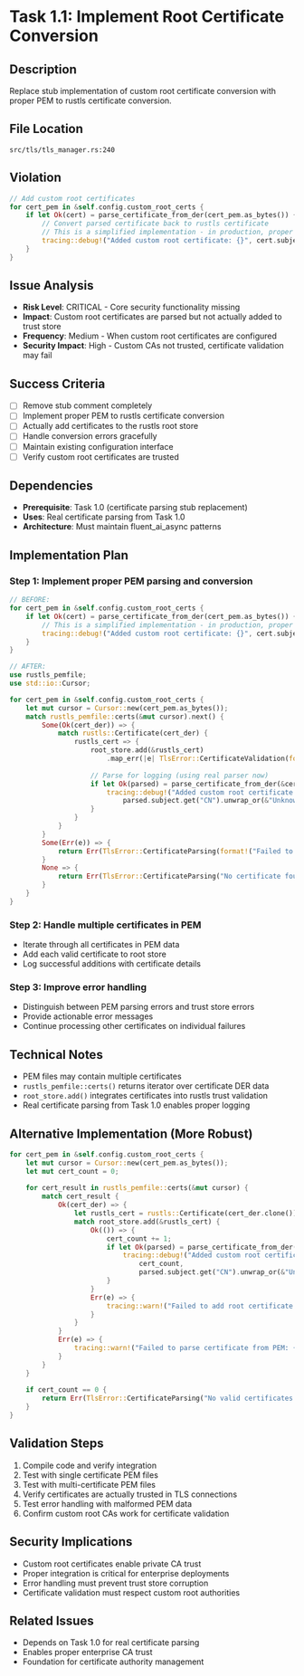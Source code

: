 # Task 1.1: Implement Root Certificate Conversion

## Description
Replace stub implementation of custom root certificate conversion with proper PEM to rustls certificate conversion.

## File Location
`src/tls/tls_manager.rs:240`

## Violation
```rust
// Add custom root certificates
for cert_pem in &self.config.custom_root_certs {
    if let Ok(cert) = parse_certificate_from_der(cert_pem.as_bytes()) {
        // Convert parsed certificate back to rustls certificate
        // This is a simplified implementation - in production, proper conversion would be needed
        tracing::debug!("Added custom root certificate: {}", cert.subject);
    }
}
```

## Issue Analysis
- **Risk Level**: CRITICAL - Core security functionality missing
- **Impact**: Custom root certificates are parsed but not actually added to trust store
- **Frequency**: Medium - When custom root certificates are configured
- **Security Impact**: High - Custom CAs not trusted, certificate validation may fail

## Success Criteria
- [ ] Remove stub comment completely
- [ ] Implement proper PEM to rustls certificate conversion
- [ ] Actually add certificates to the rustls root store
- [ ] Handle conversion errors gracefully
- [ ] Maintain existing configuration interface
- [ ] Verify custom root certificates are trusted

## Dependencies
- **Prerequisite**: Task 1.0 (certificate parsing stub replacement)
- **Uses**: Real certificate parsing from Task 1.0
- **Architecture**: Must maintain fluent_ai_async patterns

## Implementation Plan

### Step 1: Implement proper PEM parsing and conversion
```rust
// BEFORE:
for cert_pem in &self.config.custom_root_certs {
    if let Ok(cert) = parse_certificate_from_der(cert_pem.as_bytes()) {
        // This is a simplified implementation - in production, proper conversion would be needed
        tracing::debug!("Added custom root certificate: {}", cert.subject);
    }
}

// AFTER:
use rustls_pemfile;
use std::io::Cursor;

for cert_pem in &self.config.custom_root_certs {
    let mut cursor = Cursor::new(cert_pem.as_bytes());
    match rustls_pemfile::certs(&mut cursor).next() {
        Some(Ok(cert_der)) => {
            match rustls::Certificate(cert_der) {
                rustls_cert => {
                    root_store.add(&rustls_cert)
                        .map_err(|e| TlsError::CertificateValidation(format!("Failed to add root cert: {}", e)))?;
                    
                    // Parse for logging (using real parser now)
                    if let Ok(parsed) = parse_certificate_from_der(&cert_der) {
                        tracing::debug!("Added custom root certificate: {}", 
                            parsed.subject.get("CN").unwrap_or(&"Unknown".to_string()));
                    }
                }
            }
        }
        Some(Err(e)) => {
            return Err(TlsError::CertificateParsing(format!("Failed to parse PEM: {}", e)));
        }
        None => {
            return Err(TlsError::CertificateParsing("No certificate found in PEM data".to_string()));
        }
    }
}
```

### Step 2: Handle multiple certificates in PEM
- Iterate through all certificates in PEM data
- Add each valid certificate to root store
- Log successful additions with certificate details

### Step 3: Improve error handling
- Distinguish between PEM parsing errors and trust store errors
- Provide actionable error messages
- Continue processing other certificates on individual failures

## Technical Notes
- PEM files may contain multiple certificates
- `rustls_pemfile::certs()` returns iterator over certificate DER data
- `root_store.add()` integrates certificates into rustls trust validation
- Real certificate parsing from Task 1.0 enables proper logging

## Alternative Implementation (More Robust)
```rust
for cert_pem in &self.config.custom_root_certs {
    let mut cursor = Cursor::new(cert_pem.as_bytes());
    let mut cert_count = 0;
    
    for cert_result in rustls_pemfile::certs(&mut cursor) {
        match cert_result {
            Ok(cert_der) => {
                let rustls_cert = rustls::Certificate(cert_der.clone());
                match root_store.add(&rustls_cert) {
                    Ok(()) => {
                        cert_count += 1;
                        if let Ok(parsed) = parse_certificate_from_der(&cert_der) {
                            tracing::debug!("Added custom root certificate {}: {}", 
                                cert_count,
                                parsed.subject.get("CN").unwrap_or(&"Unknown".to_string()));
                        }
                    }
                    Err(e) => {
                        tracing::warn!("Failed to add root certificate {}: {}", cert_count + 1, e);
                    }
                }
            }
            Err(e) => {
                tracing::warn!("Failed to parse certificate from PEM: {}", e);
            }
        }
    }
    
    if cert_count == 0 {
        return Err(TlsError::CertificateParsing("No valid certificates found in PEM data".to_string()));
    }
}
```

## Validation Steps
1. Compile code and verify integration
2. Test with single certificate PEM files
3. Test with multi-certificate PEM files
4. Verify certificates are actually trusted in TLS connections
5. Test error handling with malformed PEM data
6. Confirm custom root CAs work for certificate validation

## Security Implications
- Custom root certificates enable private CA trust
- Proper integration is critical for enterprise deployments
- Error handling must prevent trust store corruption
- Certificate validation must respect custom root authorities

## Related Issues
- Depends on Task 1.0 for real certificate parsing
- Enables proper enterprise CA trust
- Foundation for certificate authority management